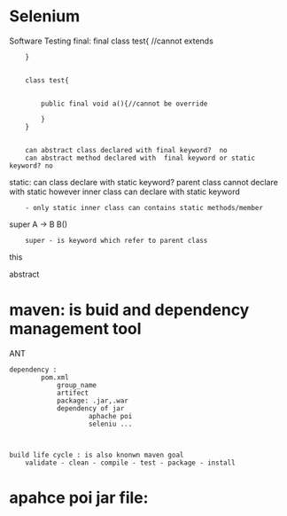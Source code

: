 # Selenium
Software Testing
final:
		final class test{   //cannot extends

		}


		class test{


			public final void a(){//cannot be override 

			}
		}


		can abstract class declared with final keyword?  no 
		can abstract method declared with  final keyword or static keyword? no
		
 static:
		can class declare with static keyword? parent class cannot declare with static
			however inner class can declare with static keyword
			

		- only static inner class can contains static methods/member  
					
		
 super
		A -> B 
		     B()


		super - is keyword which refer to parent class 
					
		
 this		

 abstract 



maven: is buid and dependency management tool 
====================================
ANT 

	dependency :
			pom.xml 
				group_name
				artifect 
				package: .jar,.war
				dependency of jar
						aphache poi
						seleniu ...
					


	build life cycle : is also knonwn maven goal 
		validate - clean - compile - test - package - install 
		
apahce poi jar file:
============================

				
